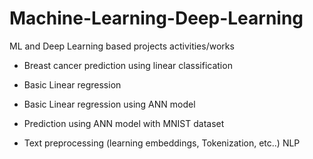 # Machine-Learning-Deep-Learning
ML and Deep Learning based projects activities/works 

- Breast cancer prediction using linear classification

- Basic Linear regression

- Basic Linear regression using ANN model

- Prediction using ANN model with MNIST dataset

- Text preprocessing (learning embeddings, Tokenization, etc..) NLP
  
